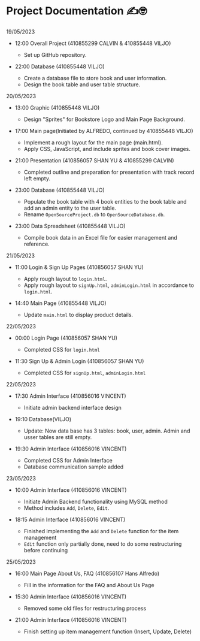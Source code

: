 # Project Documentation ✍️🤓

19/05/2023 
- 12:00 Overall Project (410855299 CALVIN & 410855448 VILJO)
    - Set up GitHub repository. 

- 22:00 Database (410855448 VILJO)
    - Create a database file to store book and user information.
    - Design the book table and user table structure.


20/05/2023
- 13:00 Graphic (410855448 VILJO)
    - Design "Sprites" for Bookstore Logo and Main Page Background.

- 17:00 Main page(Initiated by ALFREDO, continued by 410855448 VILJO)
    - Implement a rough layout for the main page (main.html).
    - Apply CSS, JavaScript, and include sprites and book cover images.

- 21:00 Presentation (410856057 SHAN YU & 410855299 CALVIN)
    - Completed outline and preparation for presentation with track record left empty.

- 23:00 Database (410855448 VILJO)
    - Populate the book table with 4 book entities to the book table and add an admin entity to the user table.
    - Rename `OpenSourceProject.db` to `OpenSourceDatabase.db`.

- 23:00 Data Spreadsheet (410855448 VILJO)
    - Compile book data in an Excel file for easier management and reference.

21/05/2023

- 11:00 Login & Sign Up Pages (410856057 SHAN YU)
    - Apply rough layout to `login.html`. 
    - Apply rough layout to `signUp.html`, `adminLogin.html` in accordance to `login.html`. 

- 14:40 Main Page (410855448 VILJO)
    - Update `main.html` to display product details.

22/05/2023
-  00:00 Login Page (410856057 SHAN YU)
    - Completed CSS for `login.html`

- 11:30 Sign Up & Admin Login (410856057 SHAN YU)
    - Completed CSS for `signUp.html`, `adminLogin.html` 

22/05/2023 
- 17:30 Admin Interface (410856016 VINCENT)
    - Initiate admin backend interface design

- 19:10 Database(VILJO)
    - Update: Now data base has 3 tables: book, user, admin. Admin and usser tables are still empty.

- 19:30 Admin Interface (410856016 VINCENT)
    - Completed CSS for Admin Interface
    - Database communication sample added

23/05/2023
- 10:00 Admin Interface (410856016 VINCENT)
    - Initiate Admin Backend functionality using MySQL method
    - Method includes `Add`, `Delete`, `Edit`.

- 18:15 Admin Interface (410856016 VINCENT)
    - Finished implementing the `Add` and `Delete` function for the item management
    - `Edit` function only partially done, need to do some restructuring before continuing 

25/05/2023
- 16:00 Main Page About Us, FAQ (410856107 Hans Alfredo)
    - Fill in the information for the FAQ and About Us Page

- 15:30 Admin Interface (410856016 VINCENT)
    - Removed some old files for restructuring process

- 21:00 Admin Interface (410856016 VINCENT)
    - Finish setting up item management function (Insert, Update, Delete)
